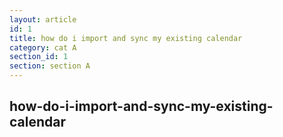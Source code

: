 ```yaml
---
layout: article
id: 1
title: how do i import and sync my existing calendar
category: cat A
section_id: 1
section: section A
---
```


## how-do-i-import-and-sync-my-existing-calendar
